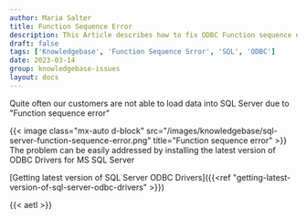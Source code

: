 ```yaml
---
author: Maria Salter
title: Function Sequence Error
description: This Article describes how to fix ODBC Function sequence error
draft: false
tags: ['Knowledgebase', 'Function Sequence Srror', 'SQL', 'ODBC']
date: 2023-03-14
group: knowledgebase-issues
layout: docs
---
```


Quite often our customers are not able to load data into SQL Server due to "Function sequence error"

{{< image class="mx-auto d-block"  src="/images/knowledgebase/sql-server-function-sequence-error.png" title="Function sequence error" >}}
\
The problem can be easily addressed by installing the latest version of ODBC Drivers for MS SQL Server

[Getting latest version of SQL Server ODBC Drivers]({{<ref "getting-latest-version-of-sql-server-odbc-drivers" >}})

{{< aetl >}}
